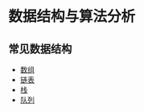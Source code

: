 # 数据结构与算法分析
## 常见数据结构
* [数组](数据结构与算法分析\数据结构\一、数组\数组.md)
*  [链表](数据结构与算法分析\数据结构\二、链表\链表.md)
*  [栈](数据结构与算法分析\数据结构\三、栈\栈.md)
*  [队列](数据结构与算法分析\数据结构\四、队列)